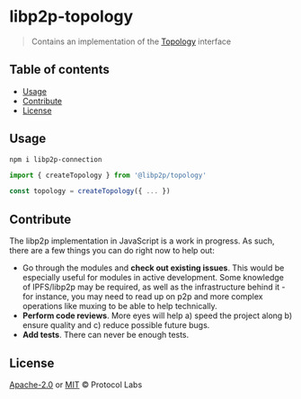 # libp2p-topology <!-- omit in toc -->

> Contains an implementation of the [Topology](https://github.com/libp2p/js-libp2p-interfaces/blob/master/packages/libp2p-interfaces/src/topology/index.ts) interface

## Table of contents <!-- omit in toc -->

- [Usage](#usage)
- [Contribute](#contribute)
- [License](#license)

## Usage

```console
npm i libp2p-connection
```

```javascript
import { createTopology } from '@libp2p/topology'

const topology = createTopology({ ... })
```

## Contribute

The libp2p implementation in JavaScript is a work in progress. As such, there are a few things you can do right now to help out:

 - Go through the modules and **check out existing issues**. This would be especially useful for modules in active development. Some knowledge of IPFS/libp2p may be required, as well as the infrastructure behind it - for instance, you may need to read up on p2p and more complex operations like muxing to be able to help technically.
 - **Perform code reviews**. More eyes will help a) speed the project along b) ensure quality and c) reduce possible future bugs.
 - **Add tests**. There can never be enough tests.

## License

[Apache-2.0](LICENSE-APACHE) or [MIT](LICENSE-MIT) © Protocol Labs

